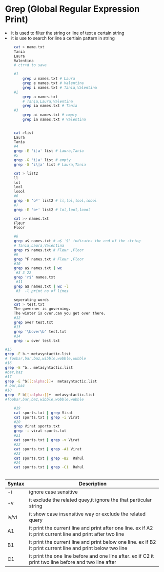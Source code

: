 # Grep (Global Regular Expression Print)

<li>it is used to filter the string or line of text a certain string</li>
<li>it is use to search for line a certiain pattern in string</li>

```bash
    cat > name.txt
    Tania 
    Laura
    Valentina
    # ctr+d to save 

    #1 
        grep u names.txt # Laura
        grep e names.txt # Valentina
        grep i names.txt # Tania,Valentina
    #2 
        grep a names.txt 
        # Tania,Laura,Valentina
        grep ia names.txt # Tania
    #3 
        grep ai names.txt # empty
        grep in names.txt # Valentina
    

```


```bash
    cat >list
    Laura
    Tania
    #4 
    grep -E 'i|a' list # Laura,Tania
    #5
    grep -G 'i|a' list # empty
    grep -G 'i\|a' list # Laura,Tania

```


```bash
    cat > list2
    ll
    lol
    lool
    loool
    #6
    grep -E 'o*' list2 # ll,lol,lool,loool
    #7
    grep -E 'o+' list2 # lol,lool,loool
```

```bash
    cat >> names.txt
    Fleur
    Floor

    #8 
    grep a$ names.txt # a$ '$' indicates the end of the string
    # Tania,Laura,Valentina
    grep r$ names.txt # Fleur ,Floor
    #9
    grep ^F names.txt # Fleur ,Floor
    #10
    grep a$ names.txt | wc
     #3 3 22   
    grep 'r$' names.txt
     #11
    grep a$ names.txt | wc -l
     #3  -l print no of lines 
```

```bash
    seperating words
    cat > test.txt
    The governer is governing.
    The winter is over.can you get over there.
    #12
    grep over test.txt 
    #13
    grep '\bover\b' test.txt 
    #14 
    grep -w over test.txt


```

```bash
#15
grep -E b.+ metasyntactic.list 
# foobar,bar,baz,wibble,wobble,wubble
#16
grep -E ^b.. metasyntactic.list 
#bar,baz
#17
grep -E ^b[[:alpha:]]+  metasyntactic.list 
# bar,baz
#18
grep -E b[[:alpha:]]+  metasyntactic.list 
#foobar,bar,baz,wibble,wobble,wubble
```

```bash
    #19
    cat sports.txt | grep Virat
    cat sports.txt | grep -i Virat
    #20
    grep Virat sports.txt
    grep -i virat sports.txt 
    #21
    cat sports.txt | grep -v Virat
    #22
    cat sports.txt | grep -A1 Virat
    #23
    cat sports.txt | grep -B2  Rahul
    #24
    cat sports.txt | grep -C1  Rahul
    
```
|Syntax|Description|
|------|-----------|
|-i | ignore case sensitive|
|-v |it exclude the related quey,it ignore the that particular string| 
|iv/vi|it show case insensitive way or exclude the related query |  
|A1| it print the current line and print after one line. ex if A2 it print current line and print after two line |
|B1| it print the current line and print below one line. ex if B2 it print current line and print below two line |
|C1| it print the one line before and one line after. ex if C2 it print two line before and two line after |

